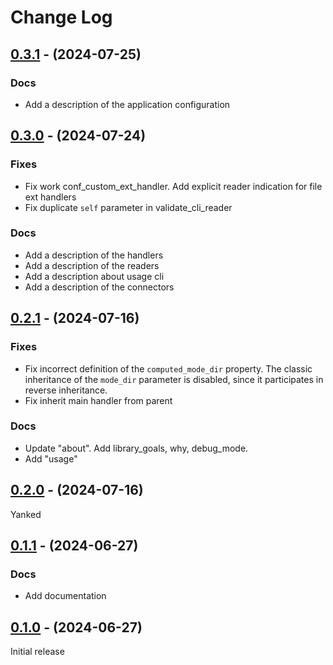 # Change Log


## [0.3.1] - (2024-07-25)

### Docs

- Add a description of the application configuration


## [0.3.0] - (2024-07-24)

### Fixes

- Fix work conf_custom_ext_handler. Add explicit reader indication for file ext handlers
- Fix duplicate `self` parameter in validate_cli_reader


### Docs

- Add a description of the handlers
- Add a description of the readers
- Add a description about usage cli
- Add a description of the connectors


## [0.2.1] - (2024-07-16)

### Fixes

- Fix incorrect definition of the `computed_mode_dir` property. The classic inheritance of the `mode_dir` parameter is disabled, since it participates in reverse inheritance.
- Fix inherit main handler from parent


### Docs

- Update "about". Add library_goals, why, debug_mode.
- Add "usage"


## [0.2.0] - (2024-07-16)

Yanked


## [0.1.1] - (2024-06-27)

### Docs

- Add documentation


## [0.1.0] - (2024-06-27)

Initial release

[0.1.0]: https://github.com/py-art/arfi-settings/releases/tag/0.1.0
[0.1.1]: https://github.com/py-art/arfi-settings/releases/tag/0.1.1
[0.2.0]: https://github.com/py-art/arfi-settings/releases/tag/0.2.0
[0.2.1]: https://github.com/py-art/arfi-settings/releases/tag/0.2.1
[0.3.0]: https://github.com/py-art/arfi-settings/releases/tag/0.3.0
[0.3.1]: https://github.com/py-art/arfi-settings/releases/tag/0.3.1
